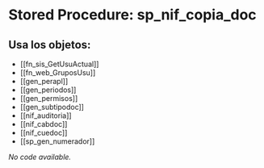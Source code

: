 # Stored Procedure: sp_nif_copia_doc

## Usa los objetos:
- [[fn_sis_GetUsuActual]]
- [[fn_web_GruposUsu]]
- [[gen_perapl]]
- [[gen_periodos]]
- [[gen_permisos]]
- [[gen_subtipodoc]]
- [[nif_auditoria]]
- [[nif_cabdoc]]
- [[nif_cuedoc]]
- [[sp_gen_numerador]]

*No code available.*
